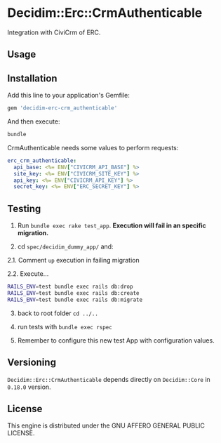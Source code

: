 # Decidim::Erc::CrmAuthenticable

Integration with CiviCrm of ERC.

## Usage


## Installation

Add this line to your application's Gemfile:

```ruby
gem 'decidim-erc-crm_authenticable'
```

And then execute:

```bash
bundle
```

CrmAuthenticable needs some values to perform requests:

```yml
erc_crm_authenticable:
  api_base: <%= ENV["CIVICRM_API_BASE"] %>
  site_key: <%= ENV["CIVICRM_SITE_KEY"] %>
  api_key: <%= ENV["CIVICRM_API_KEY"] %>
  secret_key: <%= ENV["ERC_SECRET_KEY"] %>
```

## Testing

1. Run `bundle exec rake test_app`. **Execution will fail in an specific migration.**

2. cd `spec/decidim_dummy_app/` and:

  2.1. Comment `up` execution in failing migration

  2.2. Execute...
  ```bash
  RAILS_ENV=test bundle exec rails db:drop
  RAILS_ENV=test bundle exec rails db:create
  RAILS_ENV=test bundle exec rails db:migrate
  ```
3. back to root folder `cd ../..`

4. run tests with `bundle exec rspec`

5. Remember to configure this new test App with configuration values.

## Versioning

`Decidim::Erc::CrmAuthenticable` depends directly on `Decidim::Core` in `0.18.0` version.

## License

This engine is distributed under the GNU AFFERO GENERAL PUBLIC LICENSE.
